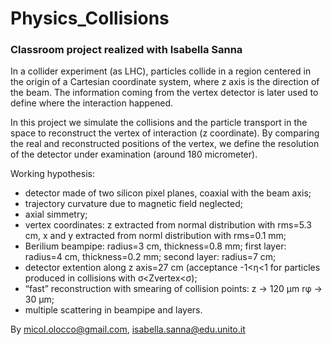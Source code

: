 # Physics_Collisions
### Classroom project realized with Isabella Sanna 
In a collider experiment (as LHC), particles collide in a region centered in the origin of a Cartesian coordinate system, where z axis is the direction of the beam.
The information coming from the vertex detector is later used to define where the interaction happened.

In this project we simulate the collisions and the particle transport in the space to reconstruct the vertex of interaction (z coordinate). By comparing the real and reconstructed positions of the vertex, we define the resolution of the detector under examination (around 180 micrometer).

Working hypothesis:
- detector made of two silicon pixel planes, coaxial with the beam axis;
- trajectory curvature due to magnetic field neglected;
- axial simmetry;
- vertex coordinates: z extracted from normal distribution with rms=5.3 cm, x and y extracted from norml distribution with rms=0.1 mm;
- Berilium beampipe: radius=3 cm, thickness=0.8 mm; first layer: radius=4 cm, thickness=0.2 mm; second layer: radius=7 cm;
- detector extention along z axis=27 cm (acceptance -1<&eta;<1 for particles produced in collisions with &sigma;<Zvertex<&sigma;);                    
- “fast” reconstruction with smearing of collision points: z -> 120 &mu;m r&phi; -> 30 &mu;m;
- multiple scattering in beampipe and layers.

By micol.olocco@gmail.com, isabella.sanna@edu.unito.it
